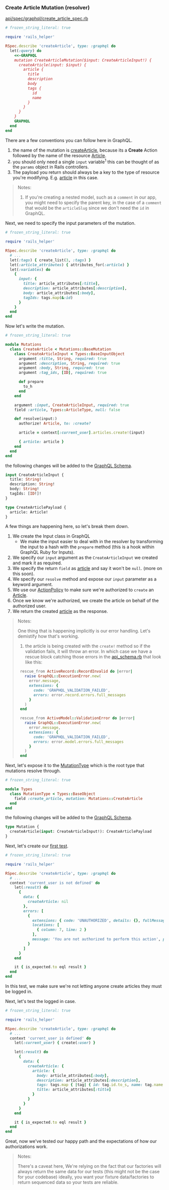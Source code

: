 ### Create Article Mutation (resolver)

[api/spec/graphql/create_article_spec.rb][api/spec/graphql/create_article_spec.rb]

```rb
# frozen_string_literal: true

require 'rails_helper'

RSpec.describe 'createArticle', type: :graphql do
  let(:query) do
    <<-GRAPHQL
    mutation CreateArticleMutation($input: CreateArticleInput!) {
      createArticle(input: $input) {
        article {
          title
          description
          body
          tags {
            id
            name
          }
        }
      }
    }
    GRAPHQL
  end
end
```

There are a few conventions you can follow here in GraphQL.

1. the name of the mutation is [createArticle][api/app/graphql/mutations/create_article.rb], because its a **Create** Action followed by the name of the resource [Article][api/app/models/article.rb].
2. you should only need a single `input` variable<sup>1</sup> this can be thought of as the `params` object in Rails controllers.
3. The payload you return should always be a key to the type of resource you're modifying. E.g. [article][api/app/graphql/types/article_type.rb] in this case.

> Notes:
>
> 1. If you're creating a nested model, such as a `comment` in our app, you might need to specify the parent key, in the case of a `comment` that would be the `articleSlug` since we don't need the `id` in GraphQL.

Next, we need to specify the input parameters of the mutation.

```rb
# frozen_string_literal: true

require 'rails_helper'

RSpec.describe 'createArticle', type: :graphql do
  # ...
  let(:tags) { create_list(3, :tags) }
  let(:article_attributes) { attributes_for(:article) }
  let(:variables) do
    {
      input: {
        title: article_attributes[:title],
        description: article_attributes[:description],
        body: article_attributes[:body],
        tagIds: tags.map(&:id)
      }
    }
  end
end
```

Now let's write the mutation.

```rb
# frozen_string_literal: true

module Mutations
  class CreateArticle < Mutations::BaseMutation
    class CreateArticleInput < Types::BaseInputObject
      argument :title, String, required: true
      argument :description, String, required: true
      argument :body, String, required: true
      argument :tag_ids, [ID], required: true

      def prepare
        to_h
      end
    end

    argument :input, CreateArticleInput, required: true
    field :article, Types::ArticleType, null: false

    def resolve(input:)
      authorize! Article, to: :create?

      article = context[:current_user].articles.create!(input)

      { article: article }
    end
  end
end
```

the following changes will be added to the [GraphQL Schema][api/schema.graphql].

```graphql
input CreateArticleInput {
  title: String!
  description: String!
  body: String!
  tagIds: [ID!]!
}

type CreateArticlePayload {
  article: Article!
}
```

A few things are happening here, so let's break them down.

1. We create the Input class in GraphQL
   - We make the input easier to deal with in the resolver by transforming the input to a hash with the `prepare` method (this is a hook within GraphQL Ruby for Inputs).
2. We specify our `input` argument as the `CreateArticleInput` we created and mark it as required.
3. We specify the return `field` as [article][api/app/graphql/types/article_type.rb] and say it won't be `null`. (more on this soon).
4. We specify our `resolve` method and expose our `input` parameter as a keyword argument.
5. We use our [ActionPolicy][api/app/policies/article_policy.rb] to make sure we're authorized to `create` an [Article][api/app/models/article.rb].
6. Once we know we're authorized, we create the article on behalf of the authorized user.
7. We return the created [article][api/app/graphql/types/article_type.rb] as the response.

> Notes:
>
> One thing that is happening implicitly is our error handling. Let's demistify how that's working.
>
> 1. the article is being created with the `create!` method so if the validation fails, it will throw an error. In which case we have a rescue block catching those errors in the [api_schema.rb][api/app/graphql/api_schema.rb] that look like this:
>
> ```rb
>  rescue_from ActiveRecord::RecordInvalid do |error|
>    raise GraphQL::ExecutionError.new(
>      error.message,
>      extensions: {
>        code: 'GRAPHQL_VALIDATION_FAILED',
>        errors: error.record.errors.full_messages
>      }
>    )
>  end
>
>  rescue_from ActiveModel::ValidationError do |error|
>    raise GraphQL::ExecutionError.new(
>      error.message,
>      extensions: {
>        code: 'GRAPHQL_VALIDATION_FAILED',
>        errors: error.model.errors.full_messages
>      }
>    )
>  end
> ```

Next, let's expose it to the [MutationType][api/app/graphql/types/mutation_type.rb] which is the root type that mutations resolve through.

```rb
# frozen_string_literal: true

module Types
  class MutationType < Types::BaseObject
    field :create_article, mutation: Mutations::CreateArticle
  end
end
```

the following changes will be added to the [GraphQL Schema][api/schema.graphql].

```graphql
type Mutation {
  createArticle(input: CreateArticleInput!): CreateArticlePayload
}
```

Next, let's create our [first test][api/spec/graphql/create_article_spec.rb].

```rb
# frozen_string_literal: true

require 'rails_helper'

RSpec.describe 'createArticle', type: :graphql do
  # ...
  context 'current_user is not defined' do
    let(:result) do
      {
        data: {
          createArticle: nil
        },
        errors: [
          {
            extensions: { code: 'UNAUTHORIZED', details: {}, fullMessages: [] },
            locations: [
              { column: 7, line: 2 }
            ],
            message: 'You are not authorized to perform this action', path: ['createArticle']
          }
        ]
      }
    end

    it { is_expected.to eql result }
  end
end
```

In this test, we make sure we're not letting anyone create articles they must be logged in.

Next, let's test the logged in case.

```rb
# frozen_string_literal: true

require 'rails_helper'

RSpec.describe 'createArticle', type: :graphql do
  # ...
  context 'current_user is defined' do
    let(:current_user) { create(:user) }

    let(:result) do
      {
        data: {
          createArticle: {
            article: {
              body: article_attributes[:body],
              description: article_attributes[:description],
              tags: tags.map { |tag| { id: tag.id.to_s, name: tag.name } },
              title: article_attributes[:title]
            }
          }
        }
      }
    end

    it { is_expected.to eql result }
  end
end
```

Great, now we've tested our happy path and the expectations of how our authorizations work.

> Notes:
>
> There's a caveat here, We're relying on the fact that our factories will always return the same data for our tests (this might not be the case for your codebase) ideally, you want your fixture data/factories to return sequenced data so your tests are reliable.

[activesupport::timehelpers]: https://api.rubyonrails.org/v5.2.4.1/classes/ActiveSupport/Testing/TimeHelpers.html
[api/app/graphql/api_schema.rb]: https://github.com/lifeiscontent/realworld/blob/master/api/app/graphql/api_schema.rb
[api/app/policies/article_policy.rb]: https://github.com/lifeiscontent/realworld/blob/master/api/app/policies/article_policy.rb
[api/app/graphql/types/article_type.rb]: https://github.com/lifeiscontent/realworld/blob/master/api/app/graphql/types/article_type.rb
[api/app/models/article.rb]: https://github.com/lifeiscontent/realworld/blob/master/api/app/models/article.rb
[api/spec/graphql/create_article_spec.rb]: https://github.com/lifeiscontent/realworld/blob/master/api/spec/graphql/create_article_spec.rb
[api/app/graphql/mutations/create_article.rb]: https://github.com/lifeiscontent/realworld/blob/master/api/app/graphql/mutations/create_article.rb
[api/app/graphql/types/mutation_type.rb]: https://github.com/lifeiscontent/realworld/blob/master/api/app/graphql/types/mutation_type.rb
[api/schema.graphql]: https://github.com/lifeiscontent/realworld/blob/master/api/schema.graphql
